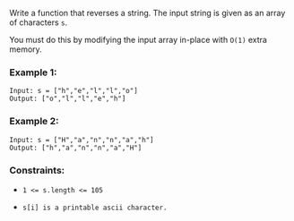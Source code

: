 Write a function that reverses a string. The input string is given as an array of characters `s`.

You must do this by modifying the input array in-place with `O(1)` extra memory.


### Example 1:

    Input: s = ["h","e","l","l","o"]
    Output: ["o","l","l","e","h"]


### Example 2:

    Input: s = ["H","a","n","n","a","h"]
    Output: ["h","a","n","n","a","H"]
 

### Constraints:

*     1 <= s.length <= 105
*     s[i] is a printable ascii character.